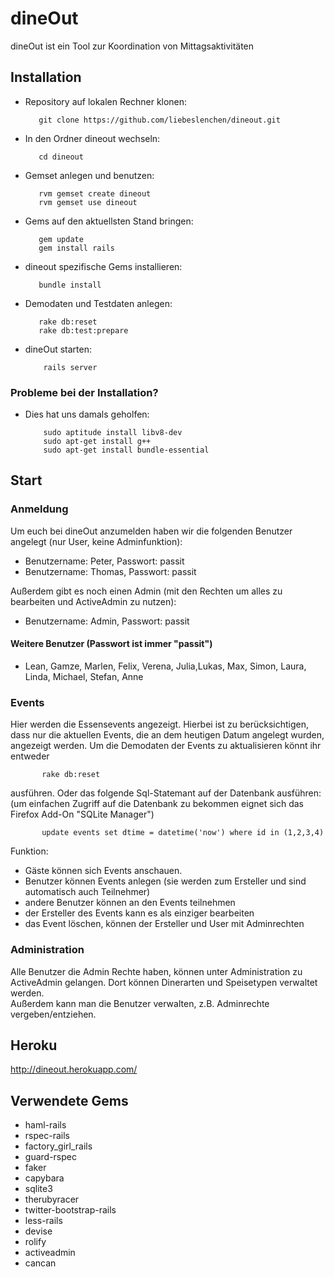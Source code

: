 # dineOut
dineOut ist ein Tool zur Koordination von Mittagsaktivitäten

## Installation
* Repository auf lokalen Rechner klonen:

         git clone https://github.com/liebeslenchen/dineout.git

* In den Ordner dineout wechseln:

         cd dineout

* Gemset anlegen und benutzen:

         rvm gemset create dineout
         rvm gemset use dineout

* Gems auf den aktuellsten Stand bringen:

         gem update
         gem install rails
         
* dineout spezifische Gems installieren:

         bundle install
         
* Demodaten und Testdaten anlegen:

         rake db:reset
         rake db:test:prepare

* dineOut starten:

          rails server

### Probleme bei der Installation?
* Dies hat uns damals geholfen:

          sudo aptitude install libv8-dev
          sudo apt-get install g++
          sudo apt-get install bundle-essential

## Start
### Anmeldung
Um euch bei dineOut anzumelden haben wir die folgenden Benutzer angelegt (nur User, keine Adminfunktion):
* Benutzername: Peter, Passwort: passit
* Benutzername: Thomas, Passwort: passit

Außerdem gibt es noch einen Admin (mit den Rechten um alles zu bearbeiten und ActiveAdmin zu nutzen):
* Benutzername: Admin, Passwort: passit

#### Weitere Benutzer (Passwort ist immer "passit")
* Lean, Gamze, Marlen, Felix, Verena, Julia,Lukas, Max, Simon, Laura, Linda, Michael, Stefan, Anne

### Events
Hier werden die Essensevents angezeigt. Hierbei ist zu berücksichtigen, 
dass nur die aktuellen Events, die an dem heutigen Datum angelegt wurden, angezeigt werden.
Um die Demodaten der Events zu aktualisieren könnt ihr entweder

           rake db:reset        

ausführen. Oder das folgende Sql-Statemant auf der Datenbank ausführen: 
<br>(um einfachen Zugriff auf die Datenbank zu bekommen eignet sich das Firefox Add-On "SQLite Manager")

           update events set dtime = datetime('now') where id in (1,2,3,4)

Funktion:
* Gäste können sich Events anschauen. 
* Benutzer können Events anlegen (sie werden zum Ersteller und sind automatisch auch Teilnehmer)
* andere Benutzer können an den Events teilnehmen
* der Ersteller des Events kann es als einziger bearbeiten
* das Event löschen, können der Ersteller und User mit Adminrechten

### Administration
Alle Benutzer die Admin Rechte haben, können unter Administration zu ActiveAdmin gelangen. Dort können Dinerarten 
und Speisetypen verwaltet werden. 
<br>Außerdem kann man die Benutzer verwalten, z.B. Adminrechte vergeben/entziehen.

## Heroku
http://dineout.herokuapp.com/

## Verwendete Gems
* haml-rails
* rspec-rails
* factory_girl_rails
* guard-rspec
* faker
* capybara
* sqlite3
* therubyracer
* twitter-bootstrap-rails
* less-rails
* devise
* rolify
* activeadmin
* cancan
